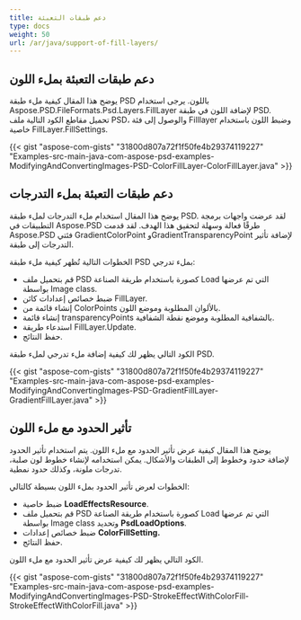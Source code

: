 ```yaml
---
title: دعم طبقات التعبئة
type: docs
weight: 50
url: /ar/java/support-of-fill-layers/
---
```



## **دعم طبقات التعبئة بملء اللون**
يوضح هذا المقال كيفية ملء طبقة PSD باللون. يرجى استخدام Aspose.PSD.FileFormats.Psd.Layers.FillLayer لإضافة اللون في طبقة PSD. تحميل مقاطع الكود التالية ملف PSD، والوصول إلى فئة Filllayer وضبط اللون باستخدام خاصية FillLayer.FillSettings.

{{< gist "aspose-com-gists" "31800d807a72f1f50fe4b29374119227" "Examples-src-main-java-com-aspose-psd-examples-ModifyingAndConvertingImages-PSD-ColorFillLayer-ColorFillLayer.java" >}}
## **دعم طبقات التعبئة بملء التدرجات**
يوضح هذا المقال استخدام ملء التدرجات لملء طبقة PSD. لقد عرضت واجهات برمجة التطبيقات في Aspose.PSD طرقًا فعالة وسهلة لتحقيق هذا الهدف. لقد قدمت Aspose.PSD فئتي GradientColorPoint وGradientTransparencyPoint لإضافة تأثير التدرجات إلى طبقة.

الخطوات التالية تُظهر كيفية ملء طبقة PSD بملء تدرجي:

- قم بتحميل ملف PSD كصورة باستخدام طريقة الصناعة Load التي تم عرضها بواسطة Image class.
- ضبط خصائص إعدادات كائن FillLayer.
- إنشاء قائمة من ColorPoints بالألوان المطلوبة وموضع اللون.
- إنشاء قائمة transparencyPoints بالشفافية المطلوبة وموضع نقطة الشفافية.
- استدعاء طريقة FillLayer.Update.
- حفظ النتائج.


الكود التالي يظهر لك كيفية إضافة ملء تدرجي لملء طبقة PSD.

{{< gist "aspose-com-gists" "31800d807a72f1f50fe4b29374119227" "Examples-src-main-java-com-aspose-psd-examples-ModifyingAndConvertingImages-PSD-GradientFillLayer-GradientFillLayer.java" >}}


## **تأثير الحدود مع ملء اللون**
يوضح هذا المقال كيفية عرض تأثير الحدود مع ملء اللون. يتم استخدام تأثير الحدود لإضافة حدود وخطوط إلى الطبقات والأشكال. يمكن استخدامه لإنشاء خطوط لون صلبة، تدرجات ملونة، وكذلك حدود نمطية.

الخطوات لعرض تأثير الحدود بملء اللون بسيطة كالتالي:

- ضبط خاصية **LoadEffectsResource**.
- قم بتحميل ملف PSD كصورة باستخدام طريقة الصناعة Load التي تم عرضها بواسطة Image class وتحديد **PsdLoadOptions**.
- ضبط خصائص إعدادات **ColorFillSetting.**
- حفظ النتائج.

الكود التالي يظهر لك كيفية عرض تأثير الحدود مع ملء اللون.

{{< gist "aspose-com-gists" "31800d807a72f1f50fe4b29374119227" "Examples-src-main-java-com-aspose-psd-examples-ModifyingAndConvertingImages-PSD-StrokeEffectWithColorFill-StrokeEffectWithColorFill.java" >}}



